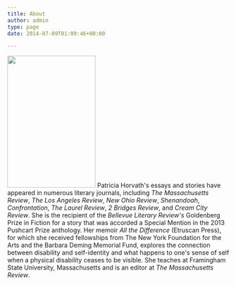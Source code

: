 ```yaml
---
title: About
author: admin
type: page
date: 2014-07-09T01:09:46+00:00

---
```

<img class="alignleft wp-image-47 size-medium" src="/images/Patti_Bio_pic-200x300.jpg" alt="" width="200" height="300" srcset="/images/Patti_Bio_pic-200x300.jpg 200w, /images/Patti_Bio_pic.jpg 300w" sizes="(max-width: 200px) 100vw, 200px" /> Patricia Horvath's essays and stories have appeared in numerous literary journals, including _The Massachusetts Review_, _The Los Angeles Review_, _New Ohio Review_, _Shenandoah_, _Confrontation_, _The Laurel Review_, _2 Bridges Review_, and _Cream City Review_. She is the recipient of the _Bellevue Literary Review's_ Goldenberg Prize in Fiction for a story that was accorded a Special Mention in the 2013 Pushcart Prize anthology. Her memoir _All the Difference_ (Etruscan Press), for which she received fellowships from The New York Foundation for the Arts and the Barbara Deming Memorial Fund, explores the connection between disability and self-identity and what happens to one's sense of self when a physical disability ceases to be visible. She teaches at Framingham State University, Massachusetts and is an editor at _The Massachusetts Review_.
